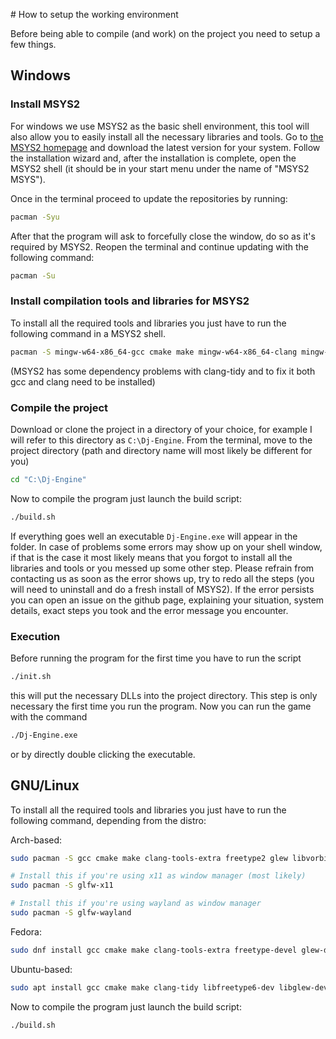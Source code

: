 <!--
SPDX-FileCopyrightText: 2021 MatteoGodzilla

SPDX-License-Identifier: GPL-3.0-or-later
-->

﻿# How to setup the working environment

Before being able to compile (and work) on the project you need to setup a few things.

## Windows

### Install MSYS2

For windows we use MSYS2 as the basic shell environment, this tool will also allow you to easily install all the necessary libraries and tools.
Go to [the MSYS2 homepage](https://www.msys2.org/) and download the latest version for your system.
Follow the installation wizard and, after the installation is complete, open the MSYS2 shell (it should be in your start menu under the name of "MSYS2 MSYS").

Once in the terminal proceed to update the repositories by running:

``` bash
pacman -Syu
```

After that the program will ask to forcefully close the window, do so as it's required by MSYS2.
Reopen the terminal and continue updating with the following command:

``` bash
pacman -Su
```

### Install compilation tools and libraries for MSYS2

To install all the required tools and libraries you just have to run the following command in a MSYS2 shell.

``` bash
pacman -S mingw-w64-x86_64-gcc cmake make mingw-w64-x86_64-clang mingw-w64-x86_64-clang-tools-extra mingw-w64-x86_64-freetype mingw-w64-x86_64-glew mingw-w64-x86_64-glfw mingw-w64-x86_64-libvorbis mingw-w64-x86_64-mesa mingw-w64-x86_64-sfml
```

(MSYS2 has some dependency problems with clang-tidy and to fix it both gcc and clang need to be installed)

### Compile the project

Download or clone the project in a directory of your choice, for example I will refer to this directory as `C:\Dj-Engine`.
From the terminal, move to the project directory (path and directory name will most likely be different for you)

``` bash
cd "C:\Dj-Engine"
```

Now to compile the program just launch the build script:

``` bash
./build.sh
```

If everything goes well an executable `Dj-Engine.exe` will appear in the folder.
In case of problems some errors may show up on your shell window, if that is the case it most likely means that you forgot to install all the libraries and tools or you messed up some other step. Please refrain from contacting us as soon as the error shows up, try to redo all the steps (you will need to uninstall and do a fresh install of MSYS2).
If the error persists you can open an issue on the github page, explaining your situation, system details, exact steps you took and the error message you encounter.

### Execution

Before running the program for the first time you have to run the script

``` bash
./init.sh
```

this will put the necessary DLLs into the project directory. This step is only necessary the first time you run the program.
Now you can run the game with the command

``` bash
./Dj-Engine.exe
```

or by directly double clicking the executable.

## GNU/Linux

To install all the required tools and libraries you just have to run the following command, depending from the distro:

Arch-based:

``` bash
sudo pacman -S gcc cmake make clang-tools-extra freetype2 glew libvorbis sfml

# Install this if you're using x11 as window manager (most likely)
sudo pacman -S glfw-x11

# Install this if you're using wayland as window manager
sudo pacman -S glfw-wayland
```

Fedora:

``` bash
sudo dnf install gcc cmake make clang-tools-extra freetype-devel glew-devel glfw-devel libvorbis-devel sfml-devel
```

Ubuntu-based:

``` bash
sudo apt install gcc cmake make clang-tidy libfreetype6-dev libglew-dev libglfw3-dev libvorbis-dev libsfml-dev

```

Now to compile the program just launch the build script:

``` bash
./build.sh
```
